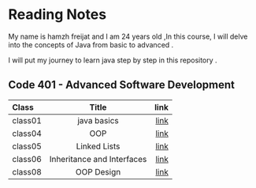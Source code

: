 # Reading Notes
My name is hamzh freijat and I am 24 years old ,In this course, I will delve into the concepts of Java from basic to advanced . 

I will put my journey to learn java step by step in this repository . 

## Code 401 - Advanced Software Development


| Class   |           Title            |                                                                 link |
|:--------|:--------------------------:|---------------------------------------------------------------------:|
| class01 |        java basics         | [link](https://hamzhfreajat.github.io/reading-notes/java401/class01) |
| class04 |            OOP             | [link](https://hamzhfreajat.github.io/reading-notes/java401/class04) |
| class05 |        Linked Lists        | [link](https://hamzhfreajat.github.io/reading-notes/java401/class05) |
| class06 | Inheritance and Interfaces | [link](https://hamzhfreajat.github.io/reading-notes/java401/class06) |
| class08 |         OOP Design         | [link](https://hamzhfreajat.github.io/reading-notes/java401/class08) |



